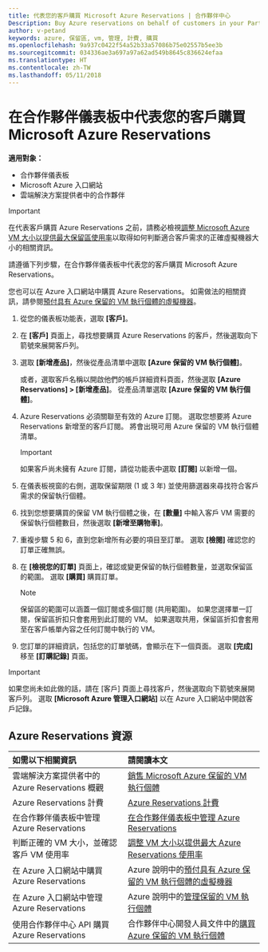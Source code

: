 ```yaml
---
title: 代表您的客戶購買 Microsoft Azure Reservations | 合作夥伴中心
Description: Buy Azure reservations on behalf of customers in your Partner Dashboard.
author: v-petand
keywords: azure, 保留區, vm, 管理, 計費, 購買
ms.openlocfilehash: 9a937c0422f54a52b33a57086b75e02557b5ee3b
ms.sourcegitcommit: 034336ae3a697a97a62ad549b8645c836624efaa
ms.translationtype: HT
ms.contentlocale: zh-TW
ms.lasthandoff: 05/11/2018
---
```

# <a name="buy-microsoft-azure-reservations-on-behalf-of-your-customers-in-the-partner-dashboard"></a>在合作夥伴儀表板中代表您的客戶購買 Microsoft Azure Reservations 

**適用對象：**

-  合作夥伴儀表板
-  Microsoft Azure 入口網站
-  雲端解決方案提供者中的合作夥伴

>[!IMPORTANT]
>在代表客戶購買 Azure Reservations 之前，請務必檢視[調整 Microsoft Azure VM 大小以提供最大保留區使用率](azure-usage.md)以取得如何判斷適合客戶需求的正確虛擬機器大小的相關資訊。 

請遵循下列步驟，在合作夥伴儀表板中代表您的客戶購買 Microsoft Azure Reservations。

您也可以在 Azure 入口網站中購買 Azure Reservations。 如需做法的相關資訊，請參閱[預付具有 Azure 保留的 VM 執行個體的虛擬機器](https://docs.microsoft.com/azure/virtual-machines/windows/prepay-reserved-vm-instances)。

1. 從您的儀表板功能表，選取 **\[客戶\]**。  

2. 在 **\[客戶\]** 頁面上，尋找想要購買 Azure Reservations 的客戶，然後選取向下箭號來展開客戶列。  

3. 選取 **\[新增產品\]**，然後從產品清單中選取 **\[Azure 保留的 VM 執行個體\]**。 

    或者，選取客戶名稱以開啟他們的帳戶詳細資料頁面，然後選取 **\[Azure Reservations\] > \[新增產品\]**。 從產品清單選取 **\[Azure 保留的 VM 執行個體\]**。 

4. Azure Reservations 必須關聯至有效的 Azure 訂閱。 選取您想要將 Azure Reservations 新增至的客戶訂閱。 將會出現可用 Azure 保留的 VM 執行個體清單。 

    >[!IMPORTANT] 
    >如果客戶尚未擁有 Azure 訂閱，請從功能表中選取 **\[訂閱\]** 以新增一個。 

5. 在儀表板視窗的右側，選取保留期限 (1 或 3 年) 並使用篩選器來尋找符合客戶需求的保留執行個體。  

6. 找到您想要購買的保留 VM 執行個體之後，在 **\[數量\]** 中輸入客戶 VM 需要的保留執行個體數目，然後選取 **\[新增至購物車\]**。  

7. 重複步驟 5 和 6，直到您新增所有必要的項目至訂單。 選取 **\[檢閱\]** 確認您的訂單正確無誤。  

8. 在 **\[檢視您的訂單\]** 頁面上，確認或變更保留的執行個體數量，並選取保留區的範圍。 選取 **\[購買\]** 購買訂單。 

    >[!NOTE]
    >保留區的範圍可以涵蓋一個訂閱或多個訂閱 (共用範圍)。 如果您選擇單一訂閱，保留區折扣只會套用到此訂閱的 VM。 如果選取共用，保留區折扣會套用至在客戶帳單內容之任何訂閱中執行的 VM。 

9. 您訂單的詳細資訊，包括您的訂單號碼，會顯示在下一個頁面。 選取 **\[完成\]** 移至 **\[訂購記錄\]** 頁面。 

>[!IMPORTANT]
>如果您尚未如此做的話，請在 \[客戶\] 頁面上尋找客戶，然後選取向下箭號來展開客戶列。 選取 **\[Microsoft Azure 管理入口網站\]** 以在 Azure 入口網站中開啟客戶記錄。

## <a name="azure-reservations-resources"></a>Azure Reservations 資源
|**如需以下相關資訊**   |**請閱讀本文**    |
|:-----------------------------|:-----------------|
|雲端解決方案提供者中的 Azure Reservations 概觀  | [銷售 Microsoft Azure 保留的 VM 執行個體](azure-reservations.md) |
|Azure Reservations 計費   |[Azure Reservations 計費](azure-reservations-billing.md)   |
|在合作夥伴儀表板中管理 Azure Reservations | [在合作夥伴儀表板中管理 Azure Reservations](azure-reservations-manage.md)
|判斷正確的 VM 大小，並確認客戶 VM 使用率   |[調整 VM 大小以提供最大 Azure Reservations 使用率](azure-usage.md)   |
|在 Azure 入口網站中購買 Azure Reservations | Azure 說明中的[預付具有 Azure 保留的 VM 執行個體的虛擬機器](https://docs.microsoft.com/azure/virtual-machines/windows/prepay-reserved-vm-instances) |
|在 Azure 入口網站中管理 Azure Reservations   |Azure 說明中的[管理保留的 VM 執行個體](https://docs.microsoft.com/azure/billing/billing-manage-reserved-vm-instance)  |
|使用合作夥伴中心 API 購買 Azure Reservations | 合作夥伴中心開發人員文件中的[購買 Azure 保留的 VM 執行個體](https://docs.microsoft.com/partner-center/develop/purchase-azure-reserved-vm-instances)

 


 
